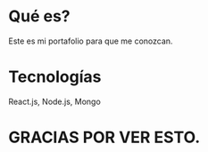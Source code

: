 # Qué es?
Este es mi portafolio para que me conozcan.

# Tecnologías
React.js, Node.js, Mongo

# GRACIAS POR VER ESTO.

